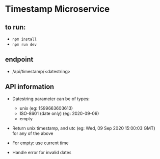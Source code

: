 # Timestamp Microservice

## to run:

- `npm install`
- `npm run dev`

## endpoint

- /api/timestamp/\<datestring\>

## API information

- Datestring parameter can be of types:

  - unix (eg: 1599663603613)
  - ISO-8601 (date only) (eg: 2020-09-09)
  - empty

- Return unix timestamp, and utc (eg: Wed, 09 Sep 2020 15:00:03 GMT) for any of the above
- For empty: use current time
- Handle error for invalid dates
